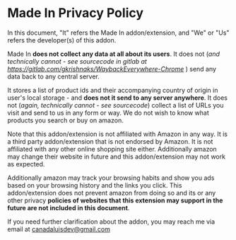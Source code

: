# Made In Privacy Policy

In this document, "It" refers the Made In addon/extension, and "We" or "Us" refers the developer(s) of this addon.

Made In **does not collect any data at all about its users**. It does not (_and technically cannot - see sourcecode in gitlab at https://gitlab.com/gkrishnaks/WaybackEverywhere-Chrome_ ) send any data back to any central server.

It stores a list of product ids and their accompanying country of origin in user's local storage - and **does not it send to any server anywhere**. It does not (_again, technically cannot - see sourcecode_) collect a list of URLs you visit and send to us in any form or way. We do not wish to know what products you search or buy on amazon.

Note that this addon/extension is not affiliated with Amazon in any way. It is a third party addon/extension that is not endorsed by Amazon. It is not affiliated with any other online shopping site either. Additionally amazon may change their website in future and this addon/extension may not work as expected.

Additionally amazon may track your browsing habits and show you ads based on your browsing history and the links you click. This addon/extension does not prevent amazon from doing so and its or any other privacy **policies of websites that this extension may support in the future are not included in this document**.

If you need further clarification about the addon, you may reach me via email at canadaluisdev@gmail.com
